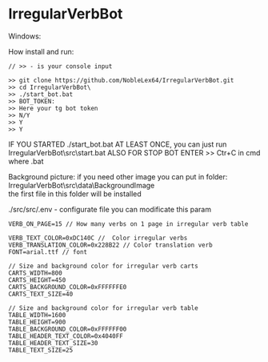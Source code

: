 # IrregularVerbBot

Windows:

How install and run:
	
	// >> - is your console input

	>> git clone https://github.com/NobleLex64/IrregularVerbBot.git
	>> cd IrregularVerbBot\
	>> ./start_bot.bat
	>> BOT_TOKEN: 
	>> Here your tg bot token
	>> N/Y	
	>> Y
	>> Y

IF YOU STARTED ./start_bot.bat AT LEAST ONCE, you can just run IrregularVerbBot\src\start.bat
ALSO FOR STOP BOT ENTER >> Ctr+C in cmd where .bat

Background picture:
	if you need other image you can put in folder: IrregularVerbBot\src\data\BackgroundImage\
	the first file in this folder will be installed

./src/src/.env - configurate file you can modificate this param

	VERB_ON_PAGE=15 // How many verbs on 1 page in irregular verb table

	VERB_TEXT_COLOR=0xDC140C //  Color irregular verbs
	VERB_TRANSLATION_COLOR=0x228B22 // Color translation verb
	FONT=arial.ttf // font

	// Size and background color for irregular verb carts
	CARTS_WIDTH=800 
	CARTS_HEIGHT=450
	CARTS_BACKGROUND_COLOR=0xFFFFFFE0
	CARTS_TEXT_SIZE=40

	// Size and background color for irregular verb table
	TABLE_WIDTH=1600
	TABLE_HEIGHT=900
	TABLE_BACKGROUND_COLOR=0xFFFFFF00
	TABLE_HEADER_TEXT_COLOR=0x4040FF
	TABLE_HEADER_TEXT_SIZE=30
	TABLE_TEXT_SIZE=25